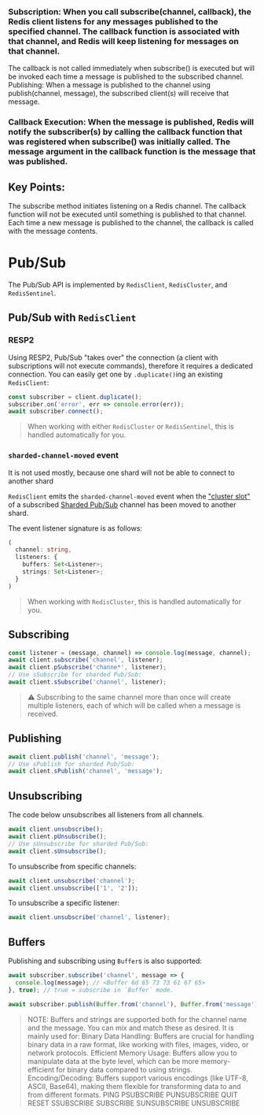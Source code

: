 ﻿
### Subscription: When you call subscribe(channel, callback), the Redis client listens for any messages published to the specified channel. The callback function is associated with that channel, and Redis will keep listening for messages on that channel.

The callback is not called immediately when subscribe() is executed but will be invoked each time a message is published to the subscribed channel.
Publishing: When a message is published to the channel using publish(channel, message), the subscribed client(s) will receive that message.

### Callback Execution: When the message is published, Redis will notify the subscriber(s) by calling the callback function that was registered when subscribe() was initially called. The message argument in the callback function is the message that was published.

## Key Points:
The subscribe method initiates listening on a Redis channel.
The callback function will not be executed until something is published to that channel.
Each time a new message is published to the channel, the callback is called with the message contents.

# Pub/Sub

The Pub/Sub API is implemented by `RedisClient`, `RedisCluster`, and `RedisSentinel`.

## Pub/Sub with `RedisClient`

### RESP2

Using RESP2, Pub/Sub "takes over" the connection (a client with subscriptions will not execute commands), therefore it requires a dedicated connection. You can easily get one by `.duplicate()`ing an existing `RedisClient`:

```javascript
const subscriber = client.duplicate();
subscriber.on('error', err => console.error(err));
await subscriber.connect();
```

> When working with either `RedisCluster` or `RedisSentinel`, this is handled automatically for you.

### `sharded-channel-moved` event
It is not used mostly, because one shard will not be able to connect to another shard 

`RedisClient` emits the `sharded-channel-moved` event when the ["cluster slot"](https://redis.io/docs/reference/cluster-spec/#key-distribution-model) of a subscribed [Sharded Pub/Sub](https://redis.io/docs/manual/pubsub/#sharded-pubsub) channel has been moved to another shard.

The event listener signature is as follows:
```typescript
(
  channel: string,
  listeners: {
    buffers: Set<Listener>;
    strings: Set<Listener>;
  }
)
```

> When working with `RedisCluster`, this is handled automatically for you.

## Subscribing

```javascript
const listener = (message, channel) => console.log(message, channel);
await client.subscribe('channel', listener);
await client.pSubscribe('channe*', listener);
// Use sSubscribe for sharded Pub/Sub:
await client.sSubscribe('channel', listener);
```

> ⚠️ Subscribing to the same channel more than once will create multiple listeners, each of which will be called when a message is received.

## Publishing

```javascript
await client.publish('channel', 'message');
// Use sPublish for sharded Pub/Sub:
await client.sPublish('channel', 'message');
```

## Unsubscribing

The code below unsubscribes all listeners from all channels.

```javascript
await client.unsubscribe();
await client.pUnsubscribe();
// Use sUnsubscribe for sharded Pub/Sub:
await client.sUnsubscribe();
```

To unsubscribe from specific channels:

```javascript
await client.unsubscribe('channel');
await client.unsubscribe(['1', '2']);
```

To unsubscribe a specific listener:

```javascript
await client.unsubscribe('channel', listener);
```

## Buffers

Publishing and subscribing using `Buffer`s is also supported:

```javascript
await subscriber.subscribe('channel', message => {
  console.log(message); // <Buffer 6d 65 73 73 61 67 65>
}, true); // true = subscribe in `Buffer` mode.

await subscriber.publish(Buffer.from('channel'), Buffer.from('message'));
```

> NOTE: Buffers and strings are supported both for the channel name and the message. You can mix and match these as desired.
It is mainly used for:
> Binary Data Handling: Buffers are crucial for handling binary data in a raw format, like working with files, images, video, or network protocols.
> Efficient Memory Usage: Buffers allow you to manipulate data at the byte level, which can be more memory-efficient for binary data compared to using strings.
> Encoding/Decoding: Buffers support various encodings (like UTF-8, ASCII, Base64), making them flexible for transforming data to and from different formats.
PING
PSUBSCRIBE
PUNSUBSCRIBE
QUIT
RESET
SSUBSCRIBE
SUBSCRIBE
SUNSUBSCRIBE
UNSUBSCRIBE
